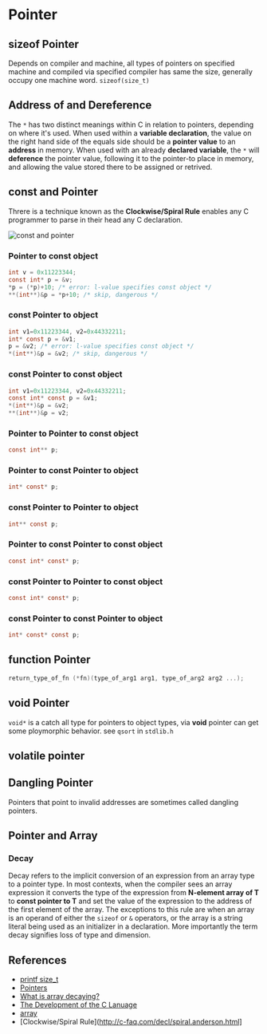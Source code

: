# Pointer


## sizeof Pointer
Depends on compiler and machine, all types of pointers on specified machine and 
compiled via specified compiler has same the size, generally occupy one machine word.
```sizeof(size_t)```

## Address of and Dereference 
The ```*``` has two distinct meanings within C in relation to pointers, depending on 
where it's used. When used within a **variable declaration**, the value on the right 
hand side of the equals side should be a **pointer value** to an **address** in
memory. When used with an already **declared variable**, the ```*``` will 
**deference** the pointer value, following it to the pointer-to place in memory, and
allowing the value stored there to be assigned or retrived.


## const and Pointer
Threre is a technique known as the **Clockwise/Spiral Rule** enables any C programmer to parse in their head any C declaration.

![const and pointer](const-point.png)

### Pointer to const object
```c
int v = 0x11223344;
const int* p = &v;
*p = (*p)+10; /* error: l-value specifies const object */
**(int**)&p = *p+10; /* skip, dangerous */
```

### const Pointer to object
```c
int v1=0x11223344, v2=0x44332211;
int* const p = &v1;
p = &v2; /* error: l-value specifies const object */
*(int**)&p = &v2; /* skip, dangerous */
```

### const Pointer to const object
```c
int v1=0x11223344, v2=0x44332211;
const int* const p = &v1;
*(int**)&p = &v2;
**(int**)&p = v2;
```

### Pointer to Pointer to const object
```c
const int** p;
```

### Pointer to const Pointer to object
```c
int* const* p;
```

### const Pointer to Pointer to object
```c
int** const p;
```

### Pointer to const Pointer to const object
```c
const int* const* p;
```

### const Pointer to Pointer to const object
```c
const int* const* p;
```

### const Pointer to const Pointer to object
```c
int* const* const p;
```

## function Pointer

```c
return_type_of_fn (*fn)(type_of_arg1 arg1, type_of_arg2 arg2 ...);
```

## void Pointer
```void*``` is a catch all type for pointers to object types, via **void** pointer 
can get some ploymorphic behavior. see ```qsort``` in ```stdlib.h```

## volatile pointer


## Dangling Pointer
Pointers that point to invalid addresses are sometimes called dangling pointers.

## Pointer and Array

### Decay
Decay refers to the implicit conversion of an expression from an array type to 
a pointer type. In most contexts, when the compiler sees an array expression it 
converts the type of the expression from **N-element array of T** to 
**const pointer to T** and set the value of the expression to the address of the first element of the array.
The exceptions to this rule are when an array is an operand of either the 
```sizeof``` or ```&``` operators, or the array is a string literal being used as an
initializer in a declaration. More importantly the term decay signifies loss of type 
and dimension.


## References
* [printf size_t](http://stackoverflow.com/questions/2524611/how-can-one-print-a-size-t-variable-portably-using-the-printf-family)
* [Pointers](http://stackoverflow.com/documentation/c/1108/pointers#t=201702060822544818513)
* [What is array decaying?](http://stackoverflow.com/questions/1461432/what-is-array-decaying)
* [The Development of the C Lanuage](https://www.bell-labs.com/usr/dmr/www/chist.html)
* [array](../array/README.md)
* [Clockwise/Spiral Rule](http://c-faq.com/decl/spiral.anderson.html]
